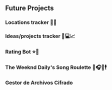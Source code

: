 ## Future Projects

### Locations tracker 🚗📱 
### Ideas/projects tracker 📝💻📈
### Rating Bot ⭐🤖
### The Weeknd Daily's Song Roulette 🎤🎧📅🕴️
### Gestor de Archivos Cifrado
<!--
**pablo-lnx/pablo-lnx** is a ✨ _special_ ✨ repository because its `README.md` (this file) appears on your GitHub profile.

Here are some ideas to get you started:

- 🔭 I’m currently working on ...
- 🌱 I’m currently learning ...
- 👯 I’m looking to collaborate on ...
- 🤔 I’m looking for help with ...
- 💬 Ask me about ...
- 📫 How to reach me: ...
- 😄 Pronouns: ...
- ⚡ Fun fact: ...
-->

